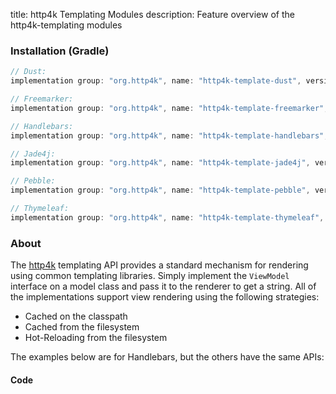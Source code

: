 title: http4k Templating Modules
description: Feature overview of the http4k-templating modules

### Installation (Gradle)

```groovy
// Dust: 
implementation group: "org.http4k", name: "http4k-template-dust", version: "3.270.0"

// Freemarker: 
implementation group: "org.http4k", name: "http4k-template-freemarker", version: "3.270.0"

// Handlebars: 
implementation group: "org.http4k", name: "http4k-template-handlebars", version: "3.270.0"

// Jade4j: 
implementation group: "org.http4k", name: "http4k-template-jade4j", version: "3.270.0"

// Pebble: 
implementation group: "org.http4k", name: "http4k-template-pebble", version: "3.270.0"

// Thymeleaf: 
implementation group: "org.http4k", name: "http4k-template-thymeleaf", version: "3.270.0"
```

### About
The [http4k] templating API provides a standard mechanism for rendering using common templating libraries. Simply implement the `ViewModel` interface on a model class and pass it to the renderer to get a string. All of the implementations support view rendering using the following strategies:

* Cached on the classpath
* Cached from the filesystem
* Hot-Reloading from the filesystem

The examples below are for Handlebars, but the others have the same APIs:

#### Code  [<img class="octocat"/>](https://github.com/http4k/http4k/blob/master/src/docs/guide/modules/templating/example.kt)

<script src="https://gist-it.appspot.com/https://github.com/http4k/http4k/blob/master/src/docs/guide/modules/templating/example.kt"></script>

[http4k]: https://http4k.org

